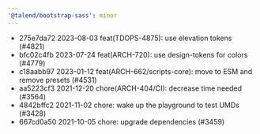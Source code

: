 ```yaml
---
'@talend/bootstrap-sass': minor
---
```


* 275e7da72  2023-08-03 feat(TDOPS-4875): use elevation tokens (#4821)                        
* bfc02c4fb  2023-07-24 feat(ARCH-720): use design-tokens for colors (#4779)                  
* c18aabb97  2023-01-12 feat(ARCH-662/scripts-core): move to ESM and remove presets (#4531)   
* aa5223cf3  2021-12-20 chore(ARCH-404/CI): decrease time needed (#3564)                      
* 4842bffc2  2021-11-02 chore: wake up the playground to test UMDs (#3428)                    
* 667cd0a50  2021-10-05 chore: upgrade dependencies (#3459)

